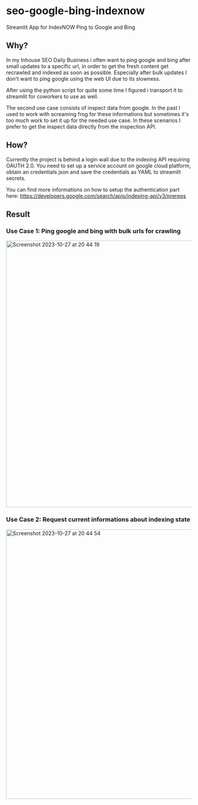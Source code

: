 # seo-google-bing-indexnow
 Streamlit App for IndexNOW Ping to Google and Bing

 ## Why?
 In my Inhouse SEO Daily Business i often want to ping google and bing after small updates to a specific url, in order to get the fresh content get recrawled and indexed as soon as possible. Especially after bulk updates I don't want to ping google using the web UI due to its slowness.

 After using the python script for quite some time I figured i transport it to streamlit for coworkers to use as well.

 The second use case consists of inspect data from google. In the past I used to work with screaming frog for these informations but sometimes it's too much work to set it up for the needed use case. In these scenarios I prefer to get the inspect data directly from the inspection API.

 ## How?
 Currently the project is behind a login wall due to the indexing API requiring OAUTH 2.0. You need to set up a service account on google cloud platform, obtain an credentials json and save the credentials as YAML to streamlit secrets.

 You can find more informations on how to setup the authentication part here: https://developers.google.com/search/apis/indexing-api/v3/prereqs

 ## Result
 

### Use Case 1: Ping google and bing with bulk urls for crawling
<img width="724" alt="Screenshot 2023-10-27 at 20 44 19" src="https://github.com/curarin/seo-google-indexnow/assets/145868208/7ed3a852-9e2c-46f7-ae81-20d75efdc39f">

### Use Case 2: Request current informations about indexing state
<img width="732" alt="Screenshot 2023-10-27 at 20 44 54" src="https://github.com/curarin/seo-google-indexnow/assets/145868208/3d383f71-ed1e-4b1f-b750-2b4041ea6dff">
